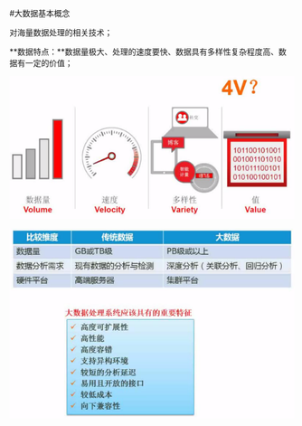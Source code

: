 #大数据基本概念

对海量数据处理的相关技术；

**数据特点：**数据量极大、处理的速度要快、数据具有多样性复杂程度高、数据有一定的价值；

![](/imgs/1.4.15-1大数据.png)

![](/imgs/1.4.15-2大数据特征.png)